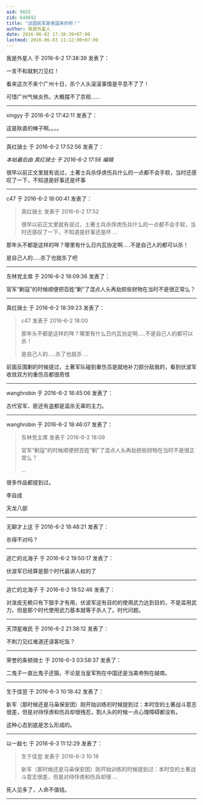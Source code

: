 ```yaml
---
aid: 9025
zid: 648692
title: "这国民军是美国来的吧！"
author: 我是外星人
date: 2016-06-02 17:38:39+07:00
lastmod: 2016-06-03 11:12:00+07:00
---
```


我是外星人 于 2016-6-2 17:38:39 发表了：

一言不和就刺刀见红！

看来这次不来个广州十日，杀个人头滚滚事情是平息不了了！

可惜广州气候炎热，大概摆不了京观……

---

xingyy 于 2016-6-2 17:42:11 发表了：

这是耿直的棒子啊。。。。

---

真红骑士 于 2016-6-2 17:52:56 发表了：

_本帖最后由 真红骑士 于 2016-6-2 17:56 编辑_

很早以前正文里就有说过，土著士兵杀俘虏伤兵什么的一点都不会手软，当时还感叹了一下，不知道是好事还是坏事

---

c47 于 2016-6-2 18:00:41 发表了：

> 真红骑士 发表于 2016-6-2 17:52
>
> 很早以前正文里就有说过，土著士兵杀俘虏伤兵什么的一点都不会手软，当时还感叹了一下，不知道是好事还是坏 ...

那年头不都是这样的咩？哪里有什么日内瓦协定啊.....不是自己人的都可以杀！

是自己人的.....杀了也就杀了吧

---

东林党主席 于 2016-6-2 18:09:36 发表了：

官军“剿寇”的时候顺便把百姓“剿”了混点人头再劫掠些财物在当时不是很正常么？

---

真红骑士 于 2016-6-2 18:39:23 发表了：

> c47 发表于 2016-6-2 18:00
>
> 那年头不都是这样的咩？哪里有什么日内瓦协定啊.....不是自己人的都可以杀！
>
> 是自己人的.....杀了也就杀 ...

前面反围剿的时候提过，土著军队碰到重伤员是就地补刀部分敌我的，看到伏波军收敛双方的重伤员都很奇怪

---

wanghrobin 于 2016-6-2 18:45:06 发表了：

古代官军、匪还有盗都是滥杀无辜的主力。

---

wanghrobin 于 2016-6-2 18:46:07 发表了：

> 东林党主席 发表于 2016-6-2 18:09
>
> 官军“剿寇”的时候顺便把百姓“剿”了混点人头再劫掠些财物在当时不是很正常么？
>
> ...

很多作品都提到过。

李自成

天龙八部

---

无聊才上这 于 2016-6-2 18:48:21 发表了：

杀得不对吗？

---

逃亡的北海子 于 2016-6-2 19:50:17 发表了：

伏波军已经算是那个时代最讲人权的了

---

逃亡的北海子 于 2016-6-2 19:52:46 发表了：

对泼皮无赖只有下狠手才有用，伏波军这有目的的使用武力达到目的，不是滥用武力，但是那个时代使用武力基本就等于杀人了。时代问题。

---

天顶星难民 于 2016-6-2 21:38:12 发表了：

不刺刀见红难道还请客吃饭？

---

荣誉的条顿骑士 于 2016-6-3 03:58:37 发表了：

二鬼子一直比鬼子还狠。不论是当皇军狗在中国还是当美帝狗在越南。

---

生于佳翌 于 2016-6-3 10:18:42 发表了：

新军（那时候还是马枭保安团）刚开始训练的时候提到过：本时空的土著战斗意志很差，但是对待俘虏和伤兵却很残忍，割人头的时候一点心理障碍都没有。

这种心态到底是怎么形成的。

---

以一敌七 于 2016-6-3 11:12:29 发表了：

> 生于佳翌 发表于 2016-6-3 10:18
>
> 新军（那时候还是马枭保安团）刚开始训练的时候提到过：本时空的土著战斗意志很差，但是对待俘虏和伤兵却很 ...

死人见多了，人命不值钱。

---
